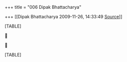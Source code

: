 +++
title = "006 Dipak Bhattacharya"

+++
[[Dipak Bhattacharya	2009-11-26, 14:33:49 [Source](https://groups.google.com/g/bvparishat/c/W3RHjtEia1U)]]



[TABLE]





[TABLE]

